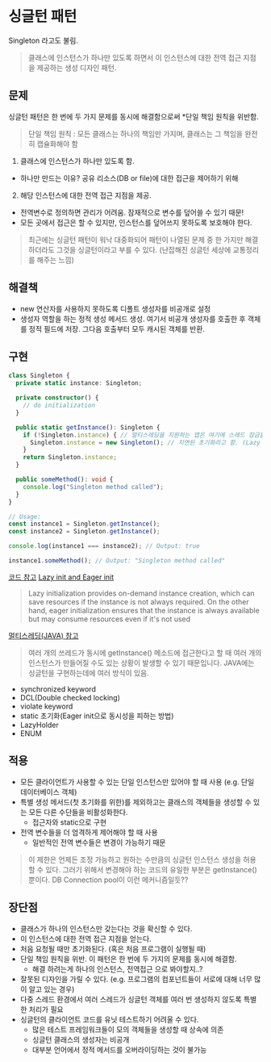 # 싱글턴 패턴

Singleton 라고도 불림.

> 클래스에 인스턴스가 하나만 있도록 하면서 이 인스턴스에 대한 전역 접근 지점을 제공하는 생성 디자인 패턴.

## 문제

싱글턴 패턴은 한 번에 두 가지 문제를 동시에 해결함으로써 *단일 책임 원칙을 위반함.

> 단일 책임 원칙 : 모든 클래스는 하나의 책임만 가지며, 클래스는 그 책임을 완전히 캡슐화해야 함

1. 클래스에 인스턴스가 하나만 있도록 함.
  - 하나만 만드는 이유? 공유 리소스(DB or file)에 대한 접근을 제어하기 위해
2. 해당 인스턴스에 대한 전역 접근 지점을 제공.
  - 전역변수로 정의하면 관리가 어려움. 잠재적으로 변수를 덮어쓸 수 있기 때문!
  - 모든 곳에서 접근은 할 수 있지만, 인스턴스를 덮어쓰지 못하도록 보호해야 한다.

> 최근에는 싱글턴 패턴이 워낙 대중화되어 패턴이 나열된 문제 중 한 가지만 해결하더라도 그것을 싱글턴이라고 부를 수 있다. (난잡해진 싱글턴 세상에 교통정리를 해주는 느낌)

## 해결책

- new 연산자를 사용하지 못하도록 디폴트 생성자를 비공개로 설정
- 생성자 역할을 하는 정적 생성 메서드 생성. 여기서 비공개 생성자를 호출한 후 객체를 정적 필드에 저장. 그다음 호출부터 모두 캐시된 객체를 반환.

## 구현

```ts
class Singleton {
  private static instance: Singleton;

  private constructor() {
    // do initialization
  }

  public static getInstance(): Singleton {
    if (!Singleton.instance) { // 멀티스레딩을 지원하는 앱은 여기에 스레드 잠금을 설정해야 함. 
      Singleton.instance = new Singleton(); // 지연된 초기화라고 함. (Lazy initialization and Eager initialization, 아래 링크 참고)
    }
    return Singleton.instance;
  }

  public someMethod(): void {
    console.log("Singleton method called");
  }
}

// Usage:
const instance1 = Singleton.getInstance();
const instance2 = Singleton.getInstance();

console.log(instance1 === instance2); // Output: true

instance1.someMethod(); // Output: "Singleton method called"
```

[코드 참고](https://medium.com/front-end-world/design-pattern-singleton-typescript-examples-f775a07d6282)
[Lazy init and Eager init](https://www.linkedin.com/pulse/two-types-singleton-design-pattern-lazy-eager-arifuzzaman-tanin#:~:text=Lazy%20initialization%20provides%20on-demand,even%20if%20it's%20not%20used.)

> Lazy initialization provides on-demand instance creation, which can save resources if the instance is not always required. On the other hand, eager initialization ensures that the instance is always available but may consume resources even if it's not used

[멀티스레딩(JAVA) 참고](https://seunghyunson.tistory.com/28)

> 여러 개의 쓰레드가 동시에 getInstance() 메소드에 접근한다고 할 때 여러 개의 인스턴스가 만들어질 수도 있는 상황이 발생할 수 있기 때문입니다.
JAVA에는 싱글턴을 구현하는데에 여러 방식이 있음. 
- synchronized keyword
- DCL(Double checked locking)
- violate keyword
- static 초기화(Eager init으로 동시성을 피하는 방법)
- LazyHolder
- ENUM

## 적용

- 모든 클라이언트가 사용할 수 있는 단일 인스턴스만 있어야 할 때 사용 (e.g. 단일 데이터베이스 객체)
- 특별 생성 메서드(첫 초기화를 위한)를 제외하고는 클래스의 객체들을 생성할 수 있는 모든 다른 수단들을 비활성화한다.
    - 접근자와 static으로 구현
- 전역 변수들을 더 엄격하게 제어해야 할 때 사용
    - 일반적인 전역 변수들은 변경이 가능하기 때문

> 이 제한은 언제든 조정 가능하고 원하는 수만큼의 싱글턴 인스턴스 생성을 허용할 수 있다. 그러기 위해서 변경해야 하는 코드의 유일한 부분은 getInstance() 뿐이다.
DB Connection pool이 이런 메커니즘일듯??

## 장단점

- 클래스가 하나의 인스턴스만 갖는다는 것을 확신할 수 있다.
- 이 인스턴스에 대한 전역 접근 지점을 얻는다.
- 처음 요청될 때만 초기화된다. (혹은 처음 프로그램이 실행될 때)
- 단일 책임 원칙을 위반. 이 패턴은 한 번에 두 가지의 문제를 동시에 해결함. 
    - 해결 하려는게 하나의 인스턴스, 전역접근 으로 봐야할지..?
- 잘못된 디자인을 가릴 수 있다. (e.g. 프로그램의 컴포넌트들이 서로에 대해 너무 많이 알고 있는 경우)
- 다중 스레드 환경에서 여러 스레드가 싱글턴 객체를 여러 번 생성하지 않도록 특별한 처리가 필요
- 싱글턴의 클라이언트 코드를 유닛 테스트하기 어려울 수 있다.
    - 많은 테스트 프레임워크들이 모의 객체들을 생성할 때 상속에 의존
    - 싱글턴 클래스의 생성자는 비공개
    - 대부분 언어에서 정적 메서드를 오버라이딩하는 것이 불가능
